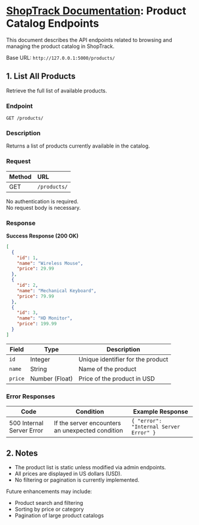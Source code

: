 # [ShopTrack Documentation](../README.md): Product Catalog Endpoints

This document describes the API endpoints related to browsing and managing the product catalog in ShopTrack.

Base URL: `http://127.0.0.1:5000/products/`

## 1. List All Products

Retrieve the full list of available products.

### Endpoint

```
GET /products/
```

### Description

Returns a list of products currently available in the catalog.

### Request

| Method | URL |
|:---|:---|
| GET | `/products/` |

No authentication is required.  
No request body is necessary.

### Response

**Success Response (200 OK)**

```json
[
  {
    "id": 1,
    "name": "Wireless Mouse",
    "price": 29.99
  },
  {
    "id": 2,
    "name": "Mechanical Keyboard",
    "price": 79.99
  },
  {
    "id": 3,
    "name": "HD Monitor",
    "price": 199.99
  }
]
```
| Field | Type | Description |
| ----- | ----- | ----- |
| `id` | Integer | Unique identifier for the product |
| `name` | String | Name of the product |
| `price` | Number (Float) | Price of the product in USD |

### **Error Responses**

| Code | Condition | Example Response |
| ----- | ----- | ----- |
| 500 Internal Server Error | If the server encounters an unexpected condition | `{ "error": "Internal Server Error" }` |

## **2. Notes**

* The product list is static unless modified via admin endpoints.
* All prices are displayed in US dollars (USD).
* No filtering or pagination is currently implemented.

Future enhancements may include:
* Product search and filtering
* Sorting by price or category
* Pagination of large product catalogs  
